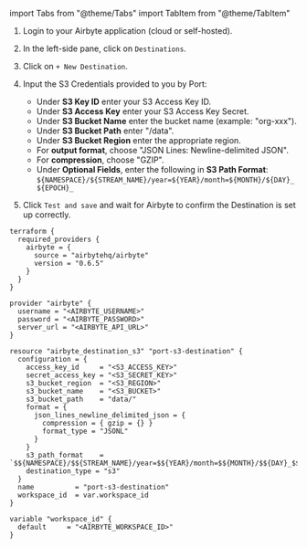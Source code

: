 import Tabs from "@theme/Tabs"
import TabItem from "@theme/TabItem"

<Tabs groupId="S3 Destination" queryString>

<TabItem value="ui" label="UI">

1. Login to your Airbyte application (cloud or self-hosted).

2. In the left-side pane, click on `Destinations`.

3. Click on `+ New Destination`.

4. Input the S3 Credentials provided to you by Port:
   - Under **S3 Key ID** enter your S3 Access Key ID.
   - Under **S3 Access Key** enter your S3 Access Key Secret.
   - Under **S3 Bucket Name** enter the bucket name (example: "org-xxx").
   - Under **S3 Bucket Path** enter "/data".
   - Under **S3 Bucket Region** enter the appropriate region.
   - For **output format**, choose "JSON Lines: Newline-delimited JSON".
   - For **compression**, choose "GZIP".
   - Under **Optional Fields**, enter the following in **S3 Path Format**: `${NAMESPACE}/${STREAM_NAME}/year=${YEAR}/month=${MONTH}/${DAY}_${EPOCH}_`

5. Click `Test and save` and wait for Airbyte to confirm the Destination is set up correctly.

</TabItem>

<TabItem value="terraform" label="Terraform">

```code showLineNumbers
terraform {
  required_providers {
    airbyte = {
      source = "airbytehq/airbyte"
      version = "0.6.5"
    }
  }
}

provider "airbyte" {
  username = "<AIRBYTE_USERNAME>"
  password = "<AIRBYTE_PASSWORD>"
  server_url = "<AIRBYTE_API_URL>"
}

resource "airbyte_destination_s3" "port-s3-destination" {
  configuration = {
    access_key_id     = "<S3_ACCESS_KEY>"
    secret_access_key = "<S3_SECRET_KEY>"
    s3_bucket_region  = "<S3_REGION>"
    s3_bucket_name    = "<S3_BUCKET>"
    s3_bucket_path    = "data/"
    format = {
      json_lines_newline_delimited_json = {
        compression = { gzip = {} }
        format_type = "JSONL"
      }
    }
    s3_path_format    = `$${NAMESPACE}/$${STREAM_NAME}/year=$${YEAR}/month=$${MONTH}/$${DAY}_$${EPOCH}_`
    destination_type = "s3"
  }
  name          = "port-s3-destination"
  workspace_id  = var.workspace_id
}

variable "workspace_id" {
  default     = "<AIRBYTE_WORKSPACE_ID>"
}
```

</TabItem>

</Tabs>
